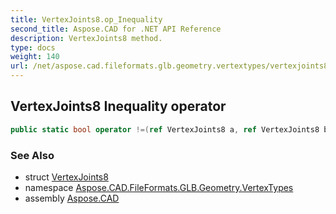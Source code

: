 ```yaml
---
title: VertexJoints8.op_Inequality
second_title: Aspose.CAD for .NET API Reference
description: VertexJoints8 method. 
type: docs
weight: 140
url: /net/aspose.cad.fileformats.glb.geometry.vertextypes/vertexjoints8/op_inequality/
---
```

## VertexJoints8 Inequality operator

```csharp
public static bool operator !=(ref VertexJoints8 a, ref VertexJoints8 b)
```

### See Also

* struct [VertexJoints8](../)
* namespace [Aspose.CAD.FileFormats.GLB.Geometry.VertexTypes](../../../aspose.cad.fileformats.glb.geometry.vertextypes/)
* assembly [Aspose.CAD](../../../)


